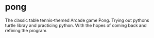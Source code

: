 ﻿# pong

The classic table tennis-themed Arcade game Pong.
Trying out pythons turtle libray and practicing python. With the hopes of coming back and refining the program.
